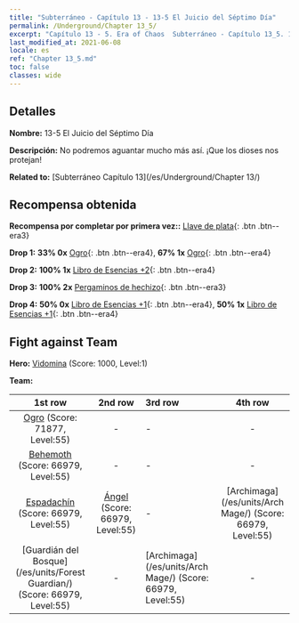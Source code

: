 ```yaml
---
title: "Subterráneo - Capítulo 13 - 13-5 El Juicio del Séptimo Día"
permalink: /Underground/Chapter 13_5/
excerpt: "Capítulo 13 - 5. Era of Chaos  Subterráneo - Capítulo 13_5. 13-5 El Juicio del Séptimo Día"
last_modified_at: 2021-06-08
locale: es
ref: "Chapter 13_5.md"
toc: false
classes: wide
---
```


## Detalles

 **Nombre:** 13-5 El Juicio del Séptimo Día

 **Descripción:** No podremos aguantar mucho más así. ¡Que los dioses nos protejan!

 **Related to:** [Subterráneo Capítulo 13](/es/Underground/Chapter 13/)

## Recompensa obtenida

 **Recompensa por completar por primera vez::** [Llave de plata](/ItemsES/con_693/){: .btn .btn--era3}

 **Drop 1:** **33% 0x** [Ogro](/ItemsES/unt_220/){: .btn .btn--era4}, **67% 1x** [Ogro](/ItemsES/unt_220/){: .btn .btn--era4}

 **Drop 2:** **100% 1x** [Libro de Esencias +2](/ItemsES/mat_53/){: .btn .btn--era4}

 **Drop 3:** **100% 2x** [Pergaminos de hechizo](/ItemsES/con_694/){: .btn .btn--era3}

 **Drop 4:** **50% 0x** [Libro de Esencias +1](/ItemsES/mat_46/){: .btn .btn--era4}, **50% 1x** [Libro de Esencias +1](/ItemsES/mat_46/){: .btn .btn--era4}


## Fight against Team
 **Hero:** [Vidomina](/es/heroes/Vidomina/) (Score: 1000, Level:1)

 **Team:**


  | 1st row | 2nd row | 3rd row | 4th row |
  |:----:|:----:|:----|:----:|
  | [Ogro](/es/units/Ogre/) (Score: 71877, Level:55)  | - | - | - |
  | [Behemoth](/es/units/Behemoth/) (Score: 66979, Level:55)  | - | - | - |
  | [Espadachín](/es/units/Swordsman/) (Score: 66979, Level:55)  | [Ángel](/es/units/Angel/) (Score: 66979, Level:55)  | - | [Archimaga](/es/units/Arch Mage/) (Score: 66979, Level:55)  |
  | [Guardián del Bosque](/es/units/Forest Guardian/) (Score: 66979, Level:55)  | - | [Archimaga](/es/units/Arch Mage/) (Score: 66979, Level:55)  | - |


